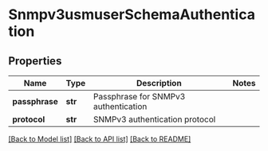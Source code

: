 # Snmpv3usmuserSchemaAuthentication

## Properties
Name | Type | Description | Notes
------------ | ------------- | ------------- | -------------
**passphrase** | **str** | Passphrase for SNMPv3 authentication | 
**protocol** | **str** | SNMPv3 authentication protocol | 

[[Back to Model list]](../README.md#documentation-for-models) [[Back to API list]](../README.md#documentation-for-api-endpoints) [[Back to README]](../README.md)


